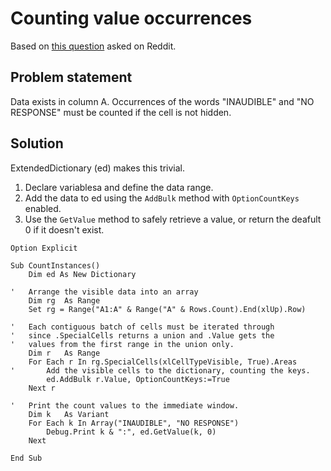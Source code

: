 # Counting value occurrences

Based on [this question](https://www.reddit.com/r/vba/comments/lp5vxz/vba_code_to_count_for_certain_instances_of_text/) asked on Reddit.

## Problem statement

Data exists in column A. Occurrences of the words "INAUDIBLE" and "NO RESPONSE" must be counted if the cell is not hidden.

## Solution

ExtendedDictionary (ed) makes this trivial.

1. Declare variablesa and define the data range.
2. Add the data to ed using the `AddBulk` method with `OptionCountKeys` enabled.
3. Use the `GetValue` method to safely retrieve a value, or return the deafult 0 if it doesn't exist.

```vba
Option Explicit

Sub CountInstances()
    Dim ed As New Dictionary
    
'   Arrange the visible data into an array
    Dim rg  As Range
    Set rg = Range("A1:A" & Range("A" & Rows.Count).End(xlUp).Row)
    
'   Each contiguous batch of cells must be iterated through
'   since .SpecialCells returns a union and .Value gets the
'   values from the first range in the union only.
    Dim r   As Range
    For Each r In rg.SpecialCells(xlCellTypeVisible, True).Areas
'       Add the visible cells to the dictionary, counting the keys.
        ed.AddBulk r.Value, OptionCountKeys:=True
    Next r
    
'   Print the count values to the immediate window.
    Dim k   As Variant
    For Each k In Array("INAUDIBLE", "NO RESPONSE")
        Debug.Print k & ":", ed.GetValue(k, 0)
    Next

End Sub
```
